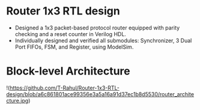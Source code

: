 # Router 1x3 RTL design

* Designed a 1x3 packet-based protocol router equipped with parity checking and a reset counter in Verilog HDL.
* Individually designed and verified all submodules: Synchronizer, 3 Dual Port FIFOs, FSM, and Register, using ModelSim.

# Block-level Architecture

!(https://github.com/T-Rahul/Router-1x3-RTL-design/blob/a6c861801ace99356e3a5a16a91d37ec1b8d5530/router_architecture.jpg)

